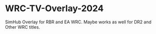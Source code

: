 # WRC-TV-Overlay-2024
SimHub Overlay for RBR and EA WRC. Maybe works as well for DR2 and Other WRC titles.
